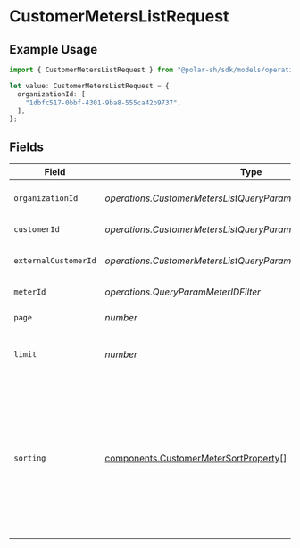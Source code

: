 # CustomerMetersListRequest

## Example Usage

```typescript
import { CustomerMetersListRequest } from "@polar-sh/sdk/models/operations/customermeterslist.js";

let value: CustomerMetersListRequest = {
  organizationId: [
    "1dbfc517-0bbf-4301-9ba8-555ca42b9737",
  ],
};
```

## Fields

| Field                                                                                                                                                                   | Type                                                                                                                                                                    | Required                                                                                                                                                                | Description                                                                                                                                                             |
| ----------------------------------------------------------------------------------------------------------------------------------------------------------------------- | ----------------------------------------------------------------------------------------------------------------------------------------------------------------------- | ----------------------------------------------------------------------------------------------------------------------------------------------------------------------- | ----------------------------------------------------------------------------------------------------------------------------------------------------------------------- |
| `organizationId`                                                                                                                                                        | *operations.CustomerMetersListQueryParamOrganizationIDFilter*                                                                                                           | :heavy_minus_sign:                                                                                                                                                      | Filter by organization ID.                                                                                                                                              |
| `customerId`                                                                                                                                                            | *operations.CustomerMetersListQueryParamCustomerIDFilter*                                                                                                               | :heavy_minus_sign:                                                                                                                                                      | Filter by customer ID.                                                                                                                                                  |
| `externalCustomerId`                                                                                                                                                    | *operations.CustomerMetersListQueryParamExternalCustomerIDFilter*                                                                                                       | :heavy_minus_sign:                                                                                                                                                      | Filter by external customer ID.                                                                                                                                         |
| `meterId`                                                                                                                                                               | *operations.QueryParamMeterIDFilter*                                                                                                                                    | :heavy_minus_sign:                                                                                                                                                      | Filter by meter ID.                                                                                                                                                     |
| `page`                                                                                                                                                                  | *number*                                                                                                                                                                | :heavy_minus_sign:                                                                                                                                                      | Page number, defaults to 1.                                                                                                                                             |
| `limit`                                                                                                                                                                 | *number*                                                                                                                                                                | :heavy_minus_sign:                                                                                                                                                      | Size of a page, defaults to 10. Maximum is 100.                                                                                                                         |
| `sorting`                                                                                                                                                               | [components.CustomerMeterSortProperty](../../models/components/customermetersortproperty.md)[]                                                                          | :heavy_minus_sign:                                                                                                                                                      | Sorting criterion. Several criteria can be used simultaneously and will be applied in order. Add a minus sign `-` before the criteria name to sort by descending order. |
